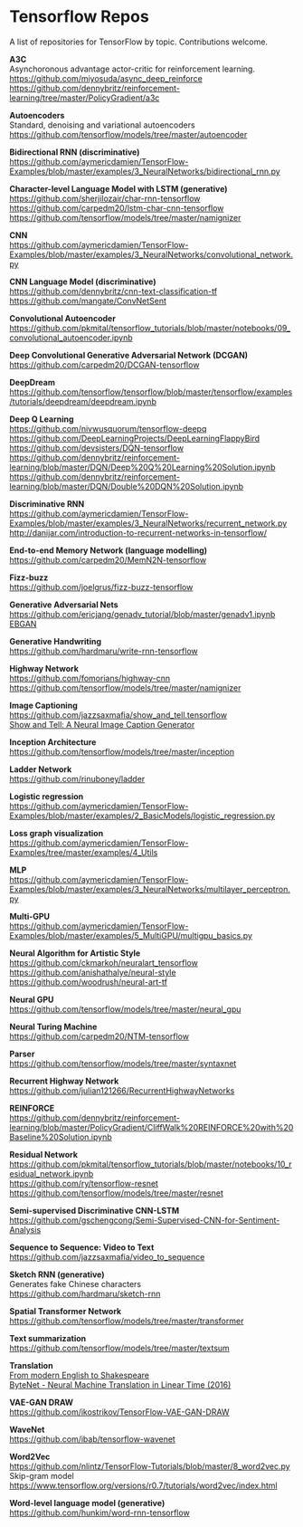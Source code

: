 # Tensorflow Repos
A list of repositories for TensorFlow by topic. Contributions welcome.

**A3C**    
Asynchoronous advantage actor-critic for reinforcement learning.    
https://github.com/miyosuda/async_deep_reinforce     
https://github.com/dennybritz/reinforcement-learning/tree/master/PolicyGradient/a3c

**Autoencoders**    
Standard, denoising and variational autoencoders    
https://github.com/tensorflow/models/tree/master/autoencoder

**Bidirectional RNN (discriminative)**    
https://github.com/aymericdamien/TensorFlow-Examples/blob/master/examples/3_NeuralNetworks/bidirectional_rnn.py 

**Character-level Language Model with LSTM (generative)**    
https://github.com/sherjilozair/char-rnn-tensorflow     
https://github.com/carpedm20/lstm-char-cnn-tensorflow          
https://github.com/tensorflow/models/tree/master/namignizer 

**CNN**    
https://github.com/aymericdamien/TensorFlow-Examples/blob/master/examples/3_NeuralNetworks/convolutional_network.py 

**CNN Language Model (discriminative)**    
https://github.com/dennybritz/cnn-text-classification-tf        
https://github.com/mangate/ConvNetSent

**Convolutional Autoencoder**    
https://github.com/pkmital/tensorflow_tutorials/blob/master/notebooks/09_convolutional_autoencoder.ipynb 

**Deep Convolutional Generative Adversarial Network (DCGAN)**    
https://github.com/carpedm20/DCGAN-tensorflow 

**DeepDream**    
https://github.com/tensorflow/tensorflow/blob/master/tensorflow/examples/tutorials/deepdream/deepdream.ipynb

**Deep Q Learning**    
https://github.com/nivwusquorum/tensorflow-deepq    
https://github.com/DeepLearningProjects/DeepLearningFlappyBird    
https://github.com/devsisters/DQN-tensorflow
https://github.com/dennybritz/reinforcement-learning/blob/master/DQN/Deep%20Q%20Learning%20Solution.ipynb
https://github.com/dennybritz/reinforcement-learning/blob/master/DQN/Double%20DQN%20Solution.ipynb

**Discriminative RNN**    
https://github.com/aymericdamien/TensorFlow-Examples/blob/master/examples/3_NeuralNetworks/recurrent_network.py    
http://danijar.com/introduction-to-recurrent-networks-in-tensorflow/

**End-to-end Memory Network (language modelling)**    
https://github.com/carpedm20/MemN2N-tensorflow 

**Fizz-buzz**    
https://github.com/joelgrus/fizz-buzz-tensorflow 

**Generative Adversarial Nets**    
https://github.com/ericjang/genadv_tutorial/blob/master/genadv1.ipynb        
[EBGAN](https://github.com/buriburisuri/ebgan)

**Generative Handwriting**    
https://github.com/hardmaru/write-rnn-tensorflow 

**Highway Network**    
https://github.com/fomorians/highway-cnn   
https://github.com/tensorflow/models/tree/master/namignizer

**Image Captioning**      
https://github.com/jazzsaxmafia/show_and_tell.tensorflow     
[Show and Tell: A Neural Image Caption Generator](https://github.com/tensorflow/models/tree/master/im2txt)

**Inception Architecture**    
https://github.com/tensorflow/models/tree/master/inception 

**Ladder Network**    
https://github.com/rinuboney/ladder 

**Logistic regression**    
https://github.com/aymericdamien/TensorFlow-Examples/blob/master/examples/2_BasicModels/logistic_regression.py

**Loss graph visualization**    
https://github.com/aymericdamien/TensorFlow-Examples/tree/master/examples/4_Utils

**MLP**    
https://github.com/aymericdamien/TensorFlow-Examples/blob/master/examples/3_NeuralNetworks/multilayer_perceptron.py

**Multi-GPU**    
https://github.com/aymericdamien/TensorFlow-Examples/blob/master/examples/5_MultiGPU/multigpu_basics.py

**Neural Algorithm for Artistic Style**    
https://github.com/ckmarkoh/neuralart_tensorflow    
https://github.com/anishathalye/neural-style    
https://github.com/woodrush/neural-art-tf

**Neural GPU**     
https://github.com/tensorflow/models/tree/master/neural_gpu

**Neural Turing Machine**    
https://github.com/carpedm20/NTM-tensorflow 

**Parser**    
https://github.com/tensorflow/models/tree/master/syntaxnet 

**Recurrent Highway Network**    
https://github.com/julian121266/RecurrentHighwayNetworks

**REINFORCE**    
https://github.com/dennybritz/reinforcement-learning/blob/master/PolicyGradient/CliffWalk%20REINFORCE%20with%20Baseline%20Solution.ipynb

**Residual Network**    
https://github.com/pkmital/tensorflow_tutorials/blob/master/notebooks/10_residual_network.ipynb    
https://github.com/ry/tensorflow-resnet     
https://github.com/tensorflow/models/tree/master/resnet

**Semi-supervised Discriminative CNN-LSTM**    
https://github.com/gschengcong/Semi-Supervised-CNN-for-Sentiment-Analysis 

**Sequence to Sequence: Video to Text**    
https://github.com/jazzsaxmafia/video_to_sequence 

**Sketch RNN (generative)**  
Generates fake Chinese characters    
https://github.com/hardmaru/sketch-rnn

**Spatial Transformer Network**    
https://github.com/tensorflow/models/tree/master/transformer

**Text summarization**    
https://github.com/tensorflow/models/tree/master/textsum

**Translation**    
[From modern English to Shakespeare](https://github.com/tokestermw/tensorflow-shakespeare)    
[ByteNet - Neural Machine Translation in Linear Time (2016)](https://github.com/paarthneekhara/byteNet-tensorflow)

**VAE-GAN DRAW**    
https://github.com/ikostrikov/TensorFlow-VAE-GAN-DRAW 

**WaveNet**         
https://github.com/ibab/tensorflow-wavenet

**Word2Vec**    
https://github.com/nlintz/TensorFlow-Tutorials/blob/master/8_word2vec.py    
Skip-gram model    
https://www.tensorflow.org/versions/r0.7/tutorials/word2vec/index.html    

**Word-level language model (generative)**    
https://github.com/hunkim/word-rnn-tensorflow 
